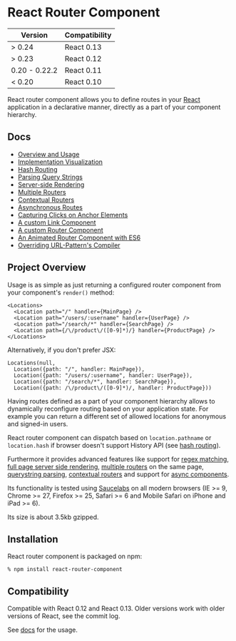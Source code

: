 # React Router Component


|Version        | Compatibility|
|---------------|--------------|
|> 0.24         | React 0.13   |
|> 0.23         | React 0.12   |
|0.20 - 0.22.2  | React 0.11   |
|< 0.20         | React 0.10   |

React router component allows you to define routes in your [React][] application
in a declarative manner, directly as a part of your component hierarchy.

## Docs

* [Overview and Usage][docs]
* [Implementation Visualization][implementation]
* [Hash Routing][hash-routing]
* [Parsing Query Strings][querystring]
* [Server-side Rendering][server-side]
* [Multiple Routers][multiple]
* [Contextual Routers][contextual]
* [Asynchronous Routes][async]
* [Capturing Clicks on Anchor Elements][a-elements]
* [A custom Link Component][rec-custom-link]
* [A custom Router Component][rec-custom-router]
* [An Animated Router Component with ES6][rec-es6-custom-router]
* [Overriding URL-Pattern's Compiler][override-url-pattern]

## Project Overview

Usage is as simple as just returning a configured router component from your
component's `render()` method:

    <Locations>
      <Location path="/" handler={MainPage} />
      <Location path="/users/:username" handler={UserPage} />
      <Location path="/search/*" handler={SearchPage} />
      <Location path={/\/product\/([0-9]*)/} handler={ProductPage} />
    </Locations>

Alternatively, if you don't prefer JSX:

    Locations(null,
      Location({path: "/", handler: MainPage}),
      Location({path: "/users/:username", handler: UserPage}),
      Location({path: "/search/*", handler: SearchPage}),
      Location({path: /\/product\/([0-9]*)/, handler: ProductPage}))

Having routes defined as a part of your component hierarchy allows to
dynamically reconfigure routing based on your application state. For example you
can return a different set of allowed locations for anonymous and signed-in
users.

React router component can dispatch based on `location.pathname` or
`location.hash` if browser doesn't support History API (see [hash routing][hash-routing]).

Furthermore it provides advanced features like support for [regex matching][regex],
[full page server side rendering][server-side], [multiple routers][multiple] on the same page,
[querystring parsing][querystring], [contextual routers][contextual] and support for [async components][async].

Its functionality is tested using [Saucelabs][] on all modern browsers (IE >= 9,
Chrome >= 27, Firefox >= 25, Safari >= 6 and Mobile Safari on iPhone and iPad >=
6).

Its size is about 3.5kb gzipped.

## Installation

React router component is packaged on npm:

    % npm install react-router-component

## Compatibility

Compatible with React 0.12 and React 0.13. Older versions work with older versions of React, see the commit log.

See [docs][] for the usage.

[hash-routing]: http://strml.viewdocs.io/react-router-component/hash-routing
[regex]: http://strml.viewdocs.io/react-router-component#user-content-regular-expressions
[server-side]: http://strml.viewdocs.io/react-router-component/server-side
[multiple]: http://strml.viewdocs.io/react-router-component/multiple
[contextual]: http://strml.viewdocs.io/react-router-component/contextual
[querystring]: http://strml.viewdocs.io/react-router-component/querystring
[a-elements]: http://strml.viewdocs.io/react-router-component/a-elements
[rec-custom-link]: http://strml.viewdocs.io/react-router-component/recipes/custom-link
[rec-custom-router]: http://strml.viewdocs.io/react-router-component/recipes/custom-router
[rec-es6-custom-router]: http://strml.viewdocs.io/react-router-component/recipes/es6-custom-router
[override-url-pattern]: http://strml.viewdocs.io/react-router-component/override-url-pattern
[async]: http://strml.viewdocs.io/react-router-component/async
[implementation]: http://strml.viewdocs.io/react-router-component/implementation

[docs]: http://strml.viewdocs.io/react-router-component
[React]: http://facebook.github.io/react/
[React-Refs]: http://facebook.github.io/react/docs/more-about-refs.html
[React-Shims]: http://facebook.github.io/react/docs/working-with-the-browser.html#polyfills-needed-to-support-older-browsers
[Saucelabs]: https://saucelabs.com
